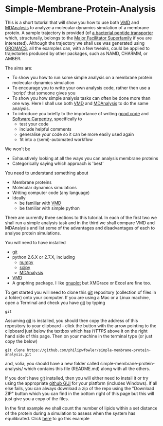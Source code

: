 # Simple-Membrane-Protein-Analysis

This is a short tutorial that will show you how to use both [VMD](http://www.ks.uiuc.edu/Research/vmd/) and [MDAnalysis](https://code.google.com/p/mdanalysis/) to analyze a molecular dynamics simulation of a membrane protein. A sample trajectory is provided (of [a bacterial peptide transporter](http://emboj.embopress.org/content/30/2/417) which, structurally, belongs to the [Major Facilitator Superfamily](http://en.wikipedia.org/wiki/Major_facilitator_superfamily) if you are interested). Although the trajectory we shall use was generated using [GROMACS](http://www.gromacs.org), all the examples can, with a few tweaks, could be applied to trajectories produced by other packages, such as NAMD, CHARMM, or AMBER.

The aims are:
- To show you how to run some simple analysis on a membrane protein molecular dynamics simulation
- To encourage you to write your own analysis code, rather then use a 'script' that someone gives you 
- To show you how simple analysis tasks can often be done more than one way. Here I shall use both [VMD](http://www.ks.uiuc.edu/Research/vmd/) and [MDAnalysis](https://code.google.com/p/mdanalysis/) to do the same analysis.
- To introduce you briefly to the importance of writing [good code](http://www.xkcd.com/844/) and [Software Carpentry](http://software-carpentry.org/index.html), specifically to
    - test your code
    - include helpful comments
    - generalise your code so it can be more easily used again
    - fit into a (semi)-automated workflow

We won't be
- Exhaustively looking at all the ways you can analysis membrane proteins
- Categorically saying which approach is 'best'

You need to understand something about
- Membrane proteins
- Molecular dynamics simulations
- Writing computer code (any language)
- Ideally 
	- be familiar with [VMD](http://www.ks.uiuc.edu/Research/vmd/)
	- be familiar with simple python

There are currently three sections to this tutorial. In each of the first two we shall run a simple analysis task and in the third we shall compare VMD and MDAnalysis and list some of the advantages and disadvantages of each to analyse protein simulations.

You will need to have installed
- [git](http://git-scm.com)
- python 2.6.X or 2.7.X, including
    - [numpy](http://www.numpy.org)
    - [scipy](http://www.scipy.org)
    - [MDAnalysis](https://code.google.com/p/mdanalysis/)
- [VMD](http://www.ks.uiuc.edu/Research/vmd/)
- A graphing package. I like [gnuplot](http://gnuplot.sourceforge.net) but XMGrace or Excel are fine too.

To get started you will need to clone this [git](http://git-scm.com) repository (collection of files in a folder) onto your computer. If you are using a Mac or a Linux machine, open a Terminal and check you have [git](http://git-scm.com) by typing

    git

Assuming [git](http://git-scm.com) is installed, you should then copy the address of this repository to your clipboard - click the button with the arrow pointing to the clipboard just below the textbox which has *HTTPS* above it on the right hand side of this page. Then on your machine in the terminal type (or just copy the below)

    git clone https://github.com/philipwfowler/simple-membrane-protein-analysis.git
    
and, volia, you should have a new folder called simple-membrane-protein-analysis/ which contains this file (README.md) along with all the others. 

If you don't have [git](http://git-scm.com) installed, then you will either need to install it or  try using the appropriate [github GUI](http://git-scm.com/downloads/guis) for your platform (includes Windows). If all else fails, you can always download a zip of the repo using the "Download ZIP" button which you can find in the bottom right of this page but this will just give you a copy of the files.

In the first example we shall count the number of lipids within a set distance of the protein during a simulation to assess when the system has equilibrated.  Click [here](https://github.com/philipwfowler/simple-membrane-protein-analysis/blob/master/1-count-lipids.md) to go this example
